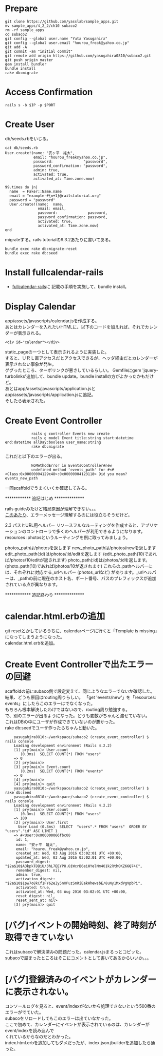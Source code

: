 # Prepare

    git clone https://github.com/yasslab/sample_apps.git
    mv sample_apps/4_2_2/ch10 subaco2
    rm -rf sample_apps
    cd subaco2
    git config --global user.name "Yuta Yasugahira"
    git config --global user.email "hourou_freak@yahoo.co.jp"
    git add -A
    git commit -am "initial commit"
    git remote add origin https://github.com/yasugahira0810/subaco2.git
    git push origin master
    gem install bundler
    bundle install
    rake db:migrate

# Access Confirmation

    rails s -b $IP -p $PORT

# Create User

db/seeds.rbをいじる。

	cat db/seeds.rb 
	User.create!(name: "安ヶ平　雄太",
	             email: "hourou_freak@yahoo.co.jp",
	             password:              "password",
	             password_confirmation: "password",
	             admin: true,
	             activated: true,
	             activated_at: Time.zone.now)
	
	99.times do |n|
	  name  = Faker::Name.name
	  email = "example-#{n+1}@railstutorial.org"
	  password = "password"
	  User.create!(name:  name,
	               email: email,
	               password:              password,
	               password_confirmation: password,
	               activated: true,
	               activated_at: Time.zone.now)
	end

migrateする。rails tutorialの9.3.2あたりに書いてある。

	bundle exec rake db:migrate:reset
	bundle exec rake db:seed

# Install fullcalendar-rails

- [fullcalendar-rails](https://github.com/bokmann/fullcalendar-rails)に  記載の手順を実施して、bundle install。

# Display Calendar

app/assets/javascripts/calendar.jsを作成する。  
あとはカレンダーを入れたいHTMLに、以下のコードを加えれば、それでカレンダーが表示される。

	<div id="calendar"></div>

static_pageの一つとして表示されるように実装した。  
すると、ＵＲＬ直アクセスだとアクセスできるが、ヘッダ経由だとカレンダーが表示されない事象が発生。  
ググったところ、ターボリンクが悪さしているらしい。
Gemfileにgem 'jquery-turbolinks'追加して、bundle update。bundle installの方がよかったかもだけど。  
あとはapp/assets/javascripts/application.jsとapp/assets/javascripts/application.jsに追記。  
そしたら表示された。

# Create Event Controller

                rails g controller Events new create
                rails g model Event title:string start:datetime end:datetime allDay:boolean user_name:string
                rake db:migrate

これだと以下のエラーが出る。

                NoMethodError in EventsController#new
                undefined method `events_path' for #<#<Class:0x00000004129c48>:0x00000004123118> Did you mean? events_new_path

一回scaffoldでうまくいくか確認してみる。

************ 追記はじめ **************

rails guideみたけど結局原因が理解できない。。。  
[このあたり](http://railsguides.jp/routing.html)、エラーメッセージ理解するのには役立ちそうだけど。  

2.3 パスとURL用ヘルパー
リソースフルなルーティングを作成すると、アプリケーションのコントローラで多くのヘルパーが利用できるようになります。resources :photosというルーティングを例に取ってみましょう。

photos_pathは/photosを返します
new_photo_pathは/photos/newを返します
edit_photo_path(:id)は/photos/:id/editを返します (edit_photo_path(10)であれば/photos/10/editが返されます)
photo_path(:id)は/photos/:idを返します。 (photo_path(10)であれば/photos/10が返されます)
これらの_pathヘルパーには、それぞれに対応する_urlヘルパー (photos_urlなど) があります。_urlヘルパーは、_pathの前に現在のホスト名、ポート番号、パスのプレフィックスが追加されている点が異なります。

************ 追記終わり **************

# calendar.html.erbの追加

git resetとかしているうちに、calendarページに行くと「Template is missing」になってしまうようになった。  
calendar.html.erbを追加。

# Create Event Controllerで出たエラーの回避

scaffoldの前にsubaco側で設定変えて、同じようなエラーでないか確認した。  
結果、どうも原因はrouting周りらしい。
「get 'events/new'」を「resources: events」にしたらこのエラーはでなくなった。  
もちろん根本解決したわけではないので、routing周り勉強する。  
で、別のエラーが出るようになった。どうも変数がちゃんと渡せていない。  
これはDBの中にユーザが作成できていないのが悪かった。  
rake db:seedでユーザ作ったらちゃんと動いた。

		yasugahira0810:~/workspace/subaco2 (create_event_controller) $ rails console
		Loading development environment (Rails 4.2.2)
		[1] pry(main)> User.count
		   (0.3ms)  SELECT COUNT(*) FROM "users"
		=> 0
		[2] pry(main)> 
		[3] pry(main)> Event.count
		   (0.2ms)  SELECT COUNT(*) FROM "events"
		=> 0
		[4] pry(main)> 
		[4] pry(main)> quit
		yasugahira0810:~/workspace/subaco2 (create_event_controller) $ rake db:seed
		yasugahira0810:~/workspace/subaco2 (create_event_controller) $ rails console
		Loading development environment (Rails 4.2.2)
		[1] pry(main)> User.count
		   (0.3ms)  SELECT COUNT(*) FROM "users"
		=> 100
		[2] pry(main)> User.first
		  User Load (0.3ms)  SELECT  "users".* FROM "users"  ORDER BY "users"."id" ASC LIMIT 1
		=> #<User:0x000000066fbc00
		 id: 1,
		 name: "安ヶ平　雄太",
		 email: "hourou_freak@yahoo.co.jp",
		 created_at: Wed, 03 Aug 2016 03:02:01 UTC +00:00,
		 updated_at: Wed, 03 Aug 2016 03:02:01 UTC +00:00,
		 password_digest: "$2a$10$A3kpkTDBiU/3hL7EEYPU.OiWcrB6eiHYelNm401k2RthOKZ66Q74C",
		 remember_digest: nil,
		 admin: true,
		 activation_digest: "$2a$10$1pw7o8kCf1FY62eIy5nXPuzSmRiEakHhewsbE/8uNy1MxdVgVpbPi",
		 activated: true,
		 activated_at: Wed, 03 Aug 2016 03:02:01 UTC +00:00,
		 reset_digest: nil,
		 reset_sent_at: nil>
		[3] pry(main)> quit

# [バグ]イベントの開始時刻、終了時刻が取得できていない

これはsubacoで解決済みの問題だった。calendar.jsまるっとコピッた。  
subacoで詰まったところはそこにコメントとして書いてあるからいいか。。。

# [バグ]登録済みのイベントがカレンダーに表示されない。

コンソールログを見ると、event/indexがないから処理できないという500番のエラーがでていた。  
subacoをリロードしてもこのエラーは出ていなかった。  
ここで初めて、カレンダーにイベントが表示されているのは、カレンダーがevent/indexを読み込んで  
くれているからなのだとわかった。  
index.html.erbを追加してもダメだったが、index.json.jbuilderを追加したら通った。
